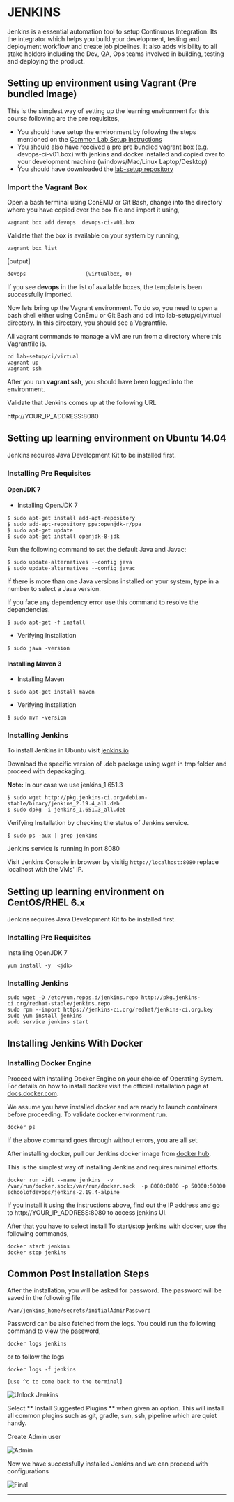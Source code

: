 # JENKINS

Jenkins is a essential automation tool to setup Continuous Integration. Its the integrator which helps you build your development,  testing and deployment  workflow and create job pipelines. It also adds visibility to all stake holders including the Dev, QA, Ops teams involved in building, testing and deploying the product.

## Setting up environment using  Vagrant (Pre bundled Image)

This is the simplest way of setting up the learning environment for this course following are the pre requisites,

  * You should have setup the environment by following the steps mentioned on the [Common Lab Setup Instructions](https://github.com/schoolofdevops/lab-setup/blob/master/common/common-lab-setup-instructions.md)  
  * You should also have received a pre pre bundled vagrant box (e.g. devops-ci-v01.box) with jenkins and docker installed and copied over to your development machine (windows/Mac/Linux Laptop/Desktop)  
  * You should have downloaded the [lab-setup repository]( https://github.com/schoolofdevops/lab-setup)  

### Import the Vagrant Box

Open a bash terminal using ConEMU or Git Bash, change into the directory where you have copied over the box file and import it using,

```
vagrant box add devops  devops-ci-v01.box
```

Validate that the box is available on your system by running,

```
vagrant box list
```

[output]

```
devops                   (virtualbox, 0)
```

If you see **devops** in the list of available boxes, the template is been successfully imported.

Now lets bring up the Vagrant environment. To do so, you need to open a bash shell either using ConEmu or Git Bash and cd into lab-setup/ci/virtual directory. In this directory, you should see a Vagrantfile.

All vagrant commands to manage a VM are run from a directory where this Vagrantfile is.

```
cd lab-setup/ci/virtual
vagrant up
vagrant ssh
```

After you run **vagrant ssh**, you should have been logged into the environment.

Validate that Jenkins comes up at the following URL

http://YOUR_IP_ADDRESS:8080


## Setting up learning environment on Ubuntu 14.04

Jenkins requires Java Development Kit to be installed first.

### Installing Pre Requisites

#### OpenJDK 7

* Installing OpenJDK 7

```
$ sudo apt-get install add-apt-repository
$ sudo add-apt-repository ppa:openjdk-r/ppa
$ sudo apt-get update
$ sudo apt-get install openjdk-8-jdk
```

Run the following command to set the default Java and Javac:

```
$ sudo update-alternatives --config java
$ sudo update-alternatives --config javac
```

If there is more than one Java versions installed on your system, type in a number to select a Java version.

If you face any dependency error use this command to resolve the dependencies.

```
$ sudo apt-get -f install
```

* Verifying Installation

```
$ sudo java -version
```

#### Installing Maven 3

* Installing Maven

```
$ sudo apt-get install maven
```

* Verifying Installation

```
$ sudo mvn -version
```

### Installing Jenkins

To install Jenkins in Ubuntu visit [jenkins.io](http://pkg.jenkins-ci.org/debian-stable/)

Download the specific version of .deb package using wget in tmp folder and proceed with depackaging.

**Note:** In our case we use jenkins_1.651.3

```
$ sudo wget http://pkg.jenkins-ci.org/debian-stable/binary/jenkins_2.19.4_all.deb
$ sudo dpkg -i jenkins_1.651.3_all.deb
```

Verifying Installation by checking the status of Jenkins service.

```
$ sudo ps -aux | grep jenkins
```

Jenkins service is running in port 8080

Visit Jenkins Console in browser by visitig `http://localhost:8080` replace localhost with the VMs' IP.

## Setting up learning environment on CentOS/RHEL 6.x

Jenkins requires Java Development Kit to be installed first.

### Installing Pre Requisites

Installing OpenJDK 7

```
yum install -y  <jdk>
```

### Installing Jenkins

```
sudo wget -O /etc/yum.repos.d/jenkins.repo http://pkg.jenkins-ci.org/redhat-stable/jenkins.repo
sudo rpm --import https://jenkins-ci.org/redhat/jenkins-ci.org.key
sudo yum install jenkins
sudo service jenkins start
```

## Installing Jenkins With Docker

### Installing Docker Engine

Proceed with installing Docker Engine on your choice of Operating System. For details on how to install docker visit the official installation page at  [docs.docker.com](https://docs.docker.com/engine/installation/).

We assume you have installed docker and are ready to launch containers before proceeding. To validate docker environment run.

```
docker ps
```

If the above command goes through without errors, you are all set.

After installing docker, pull our Jenkins docker image from [docker hub](https://hub.docker.com/_/jenkins/).

This is the simplest way of installing Jenkins and requires minimal efforts.

```
docker run -idt --name jenkins  -v /var/run/docker.sock:/var/run/docker.sock  -p 8080:8080 -p 50000:50000 schoolofdevops/jenkins-2.19.4-alpine
```

If you install it using the instructions above, find out the IP address and go to http://YOUR_IP_ADDRESS:8080 to access jenkins UI.

After that you have to select install
To start/stop jenkins with docker, use the following commands,

```
docker start jenkins
docker stop jenkins
```

## Common Post Installation Steps

After the installation, you will be asked for password. The password will be saved in the following file.

```
/var/jenkins_home/secrets/initialAdminPassword
```

Password can be also fetched from the logs. You could run the following command to view the password,

```
docker logs jenkins
```

or to follow the logs

```
docker logs -f jenkins

[use ^c to come back to the terminal]
```

![Unlock Jenkins](images/chap2/Unlock_Jenkins.png)


Select ** Install Suggested Plugins ** when given an option. This will install all common plugins such as git, gradle, svn, ssh, pipeline which are quiet handy.

Create Admin user

![Admin](images/chap2/Create_Admin.png)

Now we have successfully installed Jenkins and we can proceed with configurations

![Final](images/chap2/Complete_Install.png)

-----
